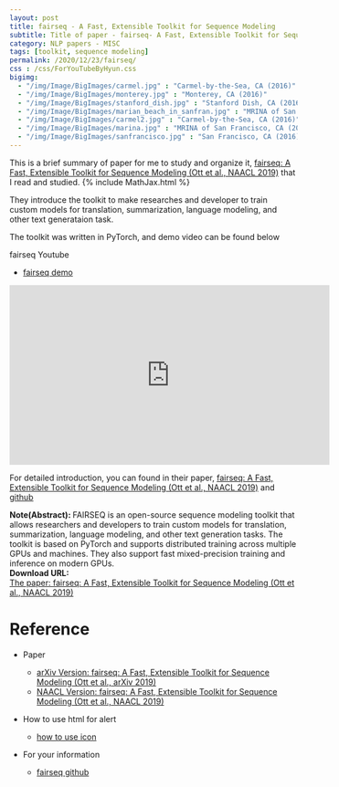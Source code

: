 ```yaml
---
layout: post
title: fairseq - A Fast, Extensible Toolkit for Sequence Modeling
subtitle: Title of paper - fairseq- A Fast, Extensible Toolkit for Sequence Modeling
category: NLP papers - MISC
tags: [toolkit, sequence modeling]
permalink: /2020/12/23/fairseq/
css : /css/ForYouTubeByHyun.css
bigimg: 
  - "/img/Image/BigImages/carmel.jpg" : "Carmel-by-the-Sea, CA (2016)"
  - "/img/Image/BigImages/monterey.jpg" : "Monterey, CA (2016)"
  - "/img/Image/BigImages/stanford_dish.jpg" : "Stanford Dish, CA (2016)"
  - "/img/Image/BigImages/marian_beach_in_sanfran.jpg" : "MRINA of San Francisco, CA (2016)"
  - "/img/Image/BigImages/carmel2.jpg" : "Carmel-by-the-Sea, CA (2016)"
  - "/img/Image/BigImages/marina.jpg" : "MRINA of San Francisco, CA (2016)"
  - "/img/Image/BigImages/sanfrancisco.jpg" : "San Francisco, CA (2016)"
---
```


This is a brief summary of paper for me to study and organize it, [fairseq: A Fast, Extensible Toolkit for Sequence Modeling (Ott et al., NAACL 2019)](https://www.aclweb.org/anthology/N19-4009/) that I read and studied. {% include MathJax.html %}
  
They introduce the toolkit to make researches and developer to train custom models for translation, summarization, language modeling, and other text generataion task. 
  
The toolkit was written in PyTorch, and demo video can be found below

<div id="tutorial-section">

  <div id="tutorial-title">fairseq Youtube</div>

  <ul class="nav nav-pills">
    <li class="active"><a data-toggle="tab" href="#demo">fairseq demo</a></li>
  </ul>

  <div class="tab-content">
    <div id="demo" class="tab-pane fade in active">
      <iframe width="560" height="315" src="https://www.youtube.com/embed/OtgDdWtHvto" frameborder="0" allowfullscreen></iframe>
    </div>
  </div>
</div>

For detailed introduction, you can found in their paper, [fairseq: A Fast, Extensible Toolkit for Sequence Modeling (Ott et al., NAACL 2019)](https://www.aclweb.org/anthology/N19-4009/) and [github](https://github.com/pytorch/fairseq)
  
<div class="alert alert-info" role="alert"><i class="fa fa-info-circle"></i> <b>Note(Abstract): </b>
FAIRSEQ is an open-source sequence modeling toolkit that allows researchers and developers to train custom models for translation, summarization, language modeling, and other text generation tasks. The toolkit is based on PyTorch and supports distributed training across multiple GPUs and machines. They also support fast mixed-precision training and inference on modern GPUs.
</div>
    
<div class="alert alert-success" role="alert"><i class="fa fa-paperclip fa-lg"></i> <b>Download URL: </b><br>
  <a href="https://www.aclweb.org/anthology/N19-4009/">The paper: fairseq: A Fast, Extensible Toolkit for Sequence Modeling (Ott et al., NAACL 2019)</a>
</div>

# Reference 

- Paper 
  - [arXiv Version: fairseq: A Fast, Extensible Toolkit for Sequence Modeling (Ott et al., arXiv 2019)](https://arxiv.org/abs/1904.01038)
  - [NAACL Version: fairseq: A Fast, Extensible Toolkit for Sequence Modeling (Ott et al., NAACL 2019)](https://www.aclweb.org/anthology/N19-4009/)
  
- How to use html for alert
  - [how to use icon](http://idratherbewriting.com/documentation-theme-jekyll/mydoc_icons.html)
    
- For your information 

  - [fairseq github](https://github.com/pytorch/fairseq)

